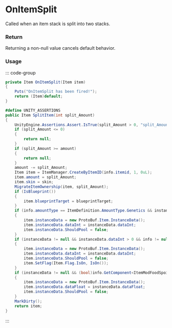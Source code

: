 # OnItemSplit
<Badge type="info" text="Item"/><Badge type="danger" text="Carbon Compatible"/><Badge type="warning" text="Oxide Compatible"/>
Called when an item stack is split into two stacks.

### Return
Returning a non-null value cancels default behavior.

### Usage
::: code-group
```csharp [Example]
private Item OnItemSplit(Item item)
{
	Puts("OnItemSplit has been fired!");
	return (Item)default;
}
```
```csharp [Source — Assembly-CSharp @ Item]
#define UNITY_ASSERTIONS
public Item SplitItem(int split_Amount)
{
	UnityEngine.Assertions.Assert.IsTrue(split_Amount > 0, "split_Amount <= 0");
	if (split_Amount <= 0)
	{
		return null;
	}
	if (split_Amount >= amount)
	{
		return null;
	}
	amount -= split_Amount;
	Item item = ItemManager.CreateByItemID(info.itemid, 1, 0uL);
	item.amount = split_Amount;
	item.skin = skin;
	MigrateItemOwnership(item, split_Amount);
	if (IsBlueprint())
	{
		item.blueprintTarget = blueprintTarget;
	}
	if (info.amountType == ItemDefinition.AmountType.Genetics && instanceData != null && instanceData.dataInt != 0)
	{
		item.instanceData = new ProtoBuf.Item.InstanceData();
		item.instanceData.dataInt = instanceData.dataInt;
		item.instanceData.ShouldPool = false;
	}
	if (instanceData != null && instanceData.dataInt > 0 && info != null && info.Blueprint != null && info.Blueprint.GetWorkbenchLevel() == 3)
	{
		item.instanceData = new ProtoBuf.Item.InstanceData();
		item.instanceData.dataInt = instanceData.dataInt;
		item.instanceData.ShouldPool = false;
		item.SetFlag(Item.Flag.IsOn, IsOn());
	}
	if (instanceData != null && (bool)info.GetComponent<ItemModFoodSpoiling>())
	{
		item.instanceData = new ProtoBuf.Item.InstanceData();
		item.instanceData.dataFloat = instanceData.dataFloat;
		item.instanceData.ShouldPool = false;
	}
	MarkDirty();
	return item;
}

```
:::
